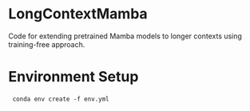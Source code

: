 # LongContextMamba
Code for extending pretrained Mamba models to longer contexts using training-free approach.
# Environment Setup
<pre> <code>conda env create -f env.yml</code> </pre 

